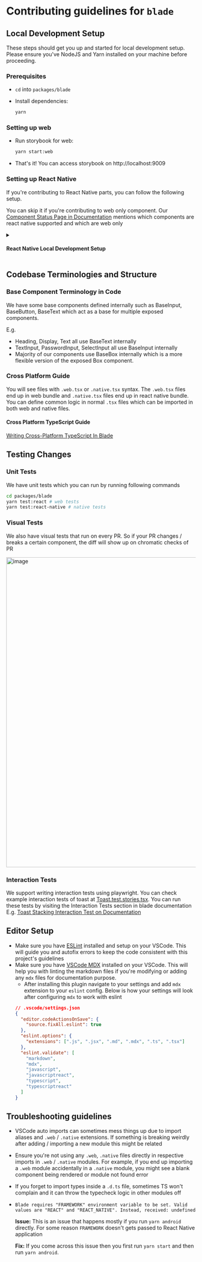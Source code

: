 # Contributing guidelines for `blade`

## Local Development Setup

These steps should get you up and started for local development setup. Please ensure you've NodeJS and Yarn installed on your machine before proceeding.

### Prerequisites

- `cd` into `packages/blade`

- Install dependencies:

  ```sh
  yarn
  ```

### Setting up web

- Run storybook for web:

  ```sh
  yarn start:web
  ```

- That's it! You can access storybook on http://localhost:9009

### Setting up React Native

If you're contributing to React Native parts, you can follow the following setup.

You can skip it if you're contributing to web only component. Our [Component Status Page in Documentation](https://blade.razorpay.com/?path=/docs/guides-component-status--docs) mentions which components are react native supported and which are web only

<details>
<summary><h4>React Native Local Development Setup</h4></summary>

### Setting up iOS

- Get a tea, coffee or your favorite drink, you'll need it 😸

- Install [`brew`](https://brew.sh/) if you don't have it installed

- Install watchman:

  ```sh
  brew install watchman
  ```

- Install [Xcode](https://reactnative.dev/docs/environment-setup#xcode).

  > [!Note]
  >
  > Sometimes it can take a very long time for Xcode to install. Check [here](https://apple.stackexchange.com/questions/427640/mac-app-store-xcode-download-stuck-at-installing) for troubleshooting.

- Install an iOS 13 simulator in Xcode: Xcode > Preferences > Platforms.

  > [!Note]
  >
  > Sometimes this can get stuck or take a very long time. Check [here](https://stackoverflow.com/questions/29058229/download-xcode-simulator-directly) for troubleshooting.

- Install cocoapods:

  ```sh
  sudo gem install cocoapods
  ```

- Install pods. This can be done by running `pod install` in the `ios/` directory for Intel machine. For M1, things might not work out of box.

  > [!Note]
  >
  > Follow the note [here](https://reactnative.dev/docs/environment-setup#cocoapods) if you're using M1

- `cd` back to `packages/blade`. Start storybook dev-server for ios:

  ```sh
  yarn start:ios
  ```

  > **Tip:**
  >
  > You don't need to build the app everytime (only when you're changing native dependencies), once the app is built you can just start the storybook server and open the app directly on your simulator

- If the stars aligned correctly, the storybook app should get installed and up and running on the simulator. If not, please refer to the official [guide](https://reactnative.dev/docs/environment-setup) for any deviations.

_The storybook can take some time to open after simulator starts. Don't worry, it will start after few minutes (hopefully 🤞)._

### Setting up Android

- Of course you'll need a fresh cup of tea, coffee or your favorite drink 😸

- Follow the official [guide](https://reactnative.dev/docs/environment-setup). Some of the initial steps needed are the same for iOS. Please note the following tips and deviations:

  - Use the Android 12 SDK, when you follow the official guide, the default selected SDK is not Android 12
  - When you setup the emulator from Android Studio, create a fresh one (delete the one that is created by default). The default one comes with low storage and memory so you'll likely run into `INSTALL_FAILED_INSUFFICIENT_STORAGE` issue. For RAM and virtual memory heap you may use `2000` and for storage `4000` as values.

  > **Tip**
  >
  > At times, you might run into some weird issues during installation. Sometimes restarting your computer does the trick. You can also `cd` into the `android` directory and run `./gradlew clean` to clean up cache and built files when retrying installation or running the app.

- `cd` back to `packages/blade`. Start the storybook dev-server for android:

  ```sh
  yarn start:android
  ```

  > [!Note]
  >
  > If you already have `yarn start:ios` running, you might have to close it since `yarn start:android` will try to run react-native server on the same port and fail with port taken error.
  >
  > If you want to run both, android and ios at the same time, you can use `yarn start:native` instead.

  > [!Note]
  >
  > Make sure `$ANDROID_SDK_ROOT` is added before running the above command, you can run `echo $ANDROID_SDK_ROOT` in same terminal to confirm. (You can run `source ~/.zshrc` or `source ~/.bash_profile` depending on where you added the variables)

- If the stars aligned correctly, the storybook app should get installed and up and running on the emulator 🎉

> [!TIP]
>
> You can use `yarn start:all` command to run storybooks on all platforms like web, android, and ios (better to not use it in development though to avoid stressing your laptop)

</details>

## Codebase Terminologies and Structure

### Base Component Terminology in Code

We have some base components defined internally such as BaseInput, BaseButton, BaseText which act as a base for multiple exposed components.

E.g.

- Heading, Display, Text all use BaseText internally
- TextInput, PasswordInput, SelectInput all use BaseInput internally
- Majority of our components use BaseBox internally which is a more flexible version of the exposed Box component.

### Cross Platform Guide

You will see files with `.web.tsx` or `.native.tsx` syntax. The `.web.tsx` files end up in web bundle and `.native.tsx` files end up in react native bundle. You can define common logic in normal `.tsx` files which can be imported in both web and native files.

#### Cross Platform TypeScript Guide

[Writing Cross-Platform TypeScript In Blade](./rfcs/writing-cross-platform-typescript.md)

## Testing Changes

### Unit Tests

We have unit tests which you can run by running following commands

```sh
cd packages/blade
yarn test:react # web tests
yarn test:react-native # native tests
```

### Visual Tests

We also have visual tests that run on every PR. So if your PR changes / breaks a certain component, the diff will show up on chromatic checks of PR

<img width="822" alt="image" src="https://github.com/user-attachments/assets/35f6dfd8-ba64-4bc8-a15d-39a3476b6ae8">

### Interaction Tests

We support writing interaction tests using playwright. You can check example interaction tests of toast at [Toast.test.stories.tsx](./packages/blade/src/components/Toast/__tests__/Toast.test.stories.tsx). You can run these tests by visiting the Interaction Tests section in blade documentation E.g. [Toast Stacking Interaction Test on Documentation](https://blade.razorpay.com/?path=/story/components-interaction-tests-toast--toast-stacking)

## Editor Setup

- Make sure you have [ESLint](https://marketplace.visualstudio.com/items?itemName=dbaeumer.vscode-eslint) installed and setup on your VSCode. This will guide you and autofix errors to keep the code consistent with this project's guidelines
- Make sure you have [VSCode MDX](https://marketplace.visualstudio.com/items?itemName=JounQin.vscode-mdx) installed on your VSCode. This will help you with linting the markdown files if you're modifying or adding any `mdx` files for documentation purpose.
  - After installing this plugin navigate to your settings and add `mdx` extension to your `eslint` config. Below is how your settings will look after configuring `mdx` to work with eslint
  ```json
  // .vscode/settings.json
  {
    "editor.codeActionsOnSave": {
      "source.fixAll.eslint": true
    },
    "eslint.options": {
      "extensions": [".js", ".jsx", ".md", ".mdx", ".ts", ".tsx"]
    },
    "eslint.validate": [
      "markdown",
      "mdx",
      "javascript",
      "javascriptreact",
      "typescript",
      "typescriptreact"
    ]
  }
  ```

## Troubleshooting guidelines

- VSCode auto imports can sometimes mess things up due to import aliases and `.web` / `.native` extensions. If something is breaking weirdly after adding / importing a new module this might be related
- Ensure you're not using any `.web`, `.native` files directly in respective imports in `.web` / `.native` modules. For example, if you end up importing a `.web` module accidentally in a `.native` module, you might see a blank component being rendered or module not found error
- If you forget to import types inside a `.d.ts` file, sometimes TS won't complain and it can throw the typecheck logic in other modules off

- `Blade requires "FRAMEWORK" environment variable to be set. Valid values are "REACT" and "REACT_NATIVE". Instead, received: undefined`

  **Issue:** This is an issue that happens mostly if you run `yarn android` directly. For some reason `FRAMEWORK` doesn't gets passed to React Native application

  **Fix:** If you come across this issue then you first run `yarn start` and then run `yarn android`.
